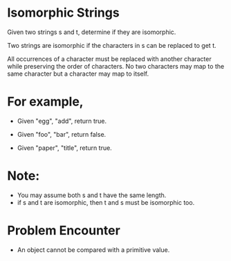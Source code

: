 # Isomorphic Strings 
Given two strings s and t, determine if they are isomorphic.

Two strings are isomorphic if the characters in s can be replaced to get t.

All occurrences of a character must be replaced with another character while
preserving the order of characters. No two characters may map to the same
character but a character may map to itself.

# For example,
* Given "egg", "add", return true.

* Given "foo", "bar", return false.

* Given "paper", "title", return true.

# Note:
* You may assume both s and t have the same length.
* if s and t are isomorphic, then t and s must be isomorphic  too.


# Problem Encounter
* An object cannot be compared with a primitive value.
